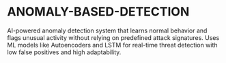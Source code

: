 # ANOMALY-BASED-DETECTION
AI-powered anomaly detection system that learns normal behavior and flags unusual activity without relying on predefined attack signatures. Uses ML models like Autoencoders and LSTM for real-time threat detection with low false positives and high adaptability.
